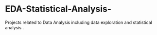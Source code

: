 # EDA-Statistical-Analysis-
Projects related to Data Analysis including data exploration and statistical analysis .

